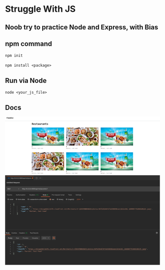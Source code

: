 # Struggle With JS 

## Noob try to practice Node and Express, with Bias

## npm command
```
npm init 

npm install <package>
```

## Run via Node

```
node <your_js_file>
```

## Docs

![title](images/page.png)
![title](images/postman.png)